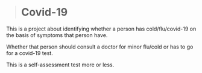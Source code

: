 ># **Covid-19**
This is a project about identifying whether a person has cold/flu/covid-19 on the basis of symptoms that person have.

Whether that person should consult a doctor for minor flu/cold or has to go for a covid-19 test.

This is a self-assessment test more or less.
